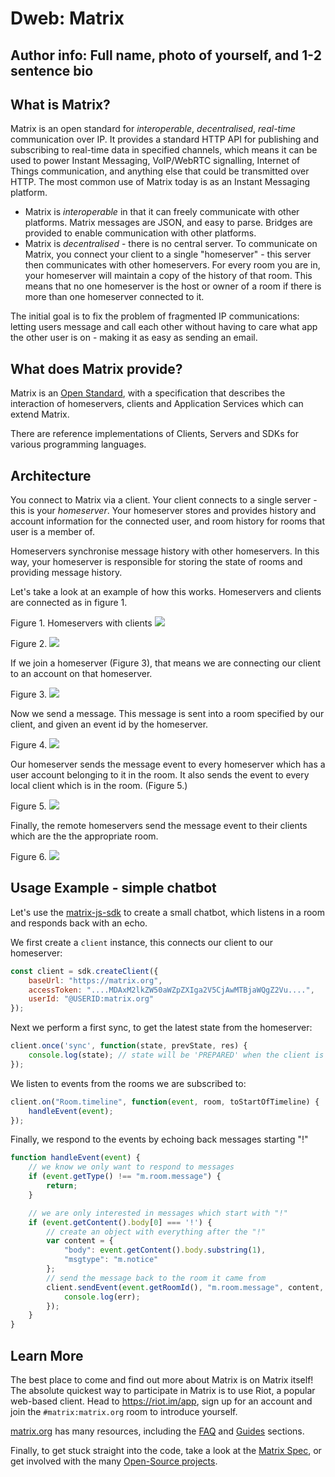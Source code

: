 # Dweb: Matrix

## Author info: Full name, photo of yourself, and 1-2 sentence bio

## What is Matrix?

Matrix is an open standard for *interoperable*, *decentralised*, *real-time* communication over IP. It provides a standard HTTP API for publishing and subscribing to real-time data in specified channels, which means it can be used to power Instant Messaging, VoIP/WebRTC signalling, Internet of Things communication, and anything else that could be transmitted over HTTP. The most common use of Matrix today is as an Instant Messaging platform.

* Matrix is *interoperable* in that it can freely communicate with other platforms. Matrix messages are JSON, and easy to parse. Bridges are provided to enable communication with other platforms.
* Matrix is *decentralised* - there is no central server. To communicate on Matrix, you connect your client to a single "homeserver" - this server then communicates with other homeservers. For every room you are in, your homeserver will maintain a copy of the history of that room. This means that no one homeserver is the host or owner of a room if there is more than one homeserver connected to it.

The initial goal is to fix the problem of fragmented IP communications: letting users message and call each other without having to care what app the other user is on - making it as easy as sending an email.

## What does Matrix provide?

Matrix is an [Open Standard](https://matrix.org/docs/spec), with a specification that describes the interaction of homeservers, clients and Application Services which can extend Matrix.

There are reference implementations of Clients, Servers and SDKs for various programming languages.

## Architecture

You connect to Matrix via a client. Your client connects to a single server - this is your *homeserver*. Your homeserver stores and provides history and account information for the connected user, and room history for rooms that user is a member of.

Homeservers synchronise message history with other homeservers. In this way, your homeserver is responsible for storing the state of rooms and providing message history.

Let's take a look at an example of how this works. Homeservers and clients are connected as in figure 1.

Figure 1. Homeservers with clients
![](page1.png)

Figure 2.
![](page2.png)

If we join a homeserver (Figure 3), that means we are connecting our client to an account on that homeserver.

Figure 3.
![](page3.png)

Now we send a message. This message is sent into a room specified by our client, and  given an event id by the homeserver.

Figure 4.
![](page4.png)

Our homeserver sends the message event to every homeserver which has a user account belonging to it in the room. It also sends the event to every local client which is in the room. (Figure 5.)

Figure 5.
![](page5.png)

Finally, the remote homeservers send the message event to their clients which are the the appropriate room.

Figure 6.
![](page6.png)

## Usage Example - simple chatbot

Let's use the [matrix-js-sdk](https://github.com/matrix-org/matrix-js-sdk) to create a small chatbot, which listens in a room and responds back with an echo.

We first create a `client` instance, this connects our client to our homeserver:

```javascript
const client = sdk.createClient({
    baseUrl: "https://matrix.org",
    accessToken: "....MDAxM2lkZW50aWZpZXIga2V5CjAwMTBjaWQgZ2Vu....",
    userId: "@USERID:matrix.org"
});
```

Next we perform a first sync, to get the latest state from the homeserver:

```javascript
client.once('sync', function(state, prevState, res) {
    console.log(state); // state will be 'PREPARED' when the client is ready to use
});
```

We listen to events from the rooms we are subscribed to:

```javascript
client.on("Room.timeline", function(event, room, toStartOfTimeline) {
    handleEvent(event);
});
```

Finally, we respond to the events by echoing back messages starting "!"

```javascript
function handleEvent(event) {
    // we know we only want to respond to messages
    if (event.getType() !== "m.room.message") {
        return;
    }

    // we are only interested in messages which start with "!"
    if (event.getContent().body[0] === '!') {
        // create an object with everything after the "!"
        var content = {
            "body": event.getContent().body.substring(1),
            "msgtype": "m.notice"
        };
        // send the message back to the room it came from
        client.sendEvent(event.getRoomId(), "m.room.message", content, "", (err, res) => {
            console.log(err);
        });
    }
}
```

## Learn More


The best place to come and find out more about Matrix is on Matrix itself! The absolute quickest way to participate in Matrix is to use Riot, a popular web-based client. Head to <https://riot.im/app>, sign up for an account and join the `#matrix:matrix.org` room to introduce yourself.

[matrix.org](https://matrix.org) has many resources, including the [FAQ](https://matrix.org/docs/guides/faq) and [Guides](https://matrix.org/docs/guides/) sections.

Finally, to get stuck straight into the code, take a look at the [Matrix Spec](https://matrix.org/docs/spec/), or get involved with the many [Open-Source projects](https://github.com/matrix-org).
